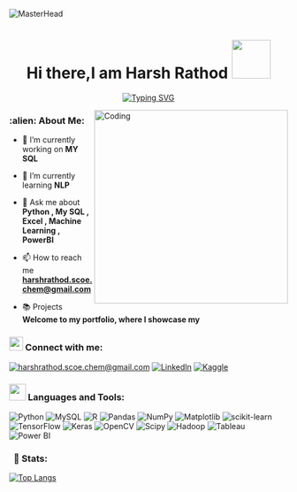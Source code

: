 
![MasterHead](https://user-images.githubusercontent.com/89390696/197391947-44073cab-ffa1-4f6f-b0e9-a541afc7254a.gif)

<h1 align="center">Hi there,I am Harsh Rathod <img src="https://camo.githubusercontent.com/b0fa06ee100360ae8811a115c133de7848891e3b/68747470733a2f2f6769746875622e6769746875626173736574732e636f6d2f696d616765732f6d6f6e612d776869737065722e676966" width="70" height="70" /></h1>



<p align="center">
  <a href="https://git.io/typing-svg"><img src="https://readme-typing-svg.herokuapp.com?font=Fira+Code&pause=1000&width=435&lines=Aspiring+Data+scientist+and+analyst;DS%20|%20ML%20|%20AI%20Enthusiastic;Always+learning+new+things&center=true&height=45"   alt="Typing SVG" /></a>
</p>








<img align="right" alt="Coding" width="350" src="https://cdn.dribbble.com/users/1162077/screenshots/3848914/programmer.gif">


<h3 align="left">:alien: About Me:  </h3>


- 🔭 I’m currently working on **MY SQL**

- 🌱 I’m currently learning **NLP**

- 💬 Ask me about **Python , My SQL , Excel , Machine Learning , PowerBI**

- 📫 How to reach me **harshrathod.scoe.chem@gmail.com**



- 📚 Projects **Welcome to my portfolio, where I showcase my**

<h3><img src="https://cdn-icons-png.flaticon.com/128/1017/1017466.png" width="25" height="25"> Connect with me:</h3>

<a href="mailto:harshrathod.scoe.chem@gmail.com">![harshrathod.scoe.chem@gmail.com](https://img.shields.io/badge/Gmail-D14836?style=flat&logo=gmail&logoColor=white)</a> 
<a href="https://www.linkedin.com/in/harsh-rathod9359/">![LinkedIn](https://img.shields.io/badge/LinkedIn-0077B5?style=flat&logo=linkedin&logoColor=white)</a>
<a href="https://www.kaggle.com/harshbabanrathod">![Kaggle](https://img.shields.io/badge/Kaggle-20BEFF?style=flat&logo=kaggle&logoColor=white)</a>



<h3><img src="https://cdnl.iconscout.com/lottie/premium/preview-watermark/programmer-4375641-3645911.mp4" width="30"> Languages and Tools:</h3>

![Python](https://img.shields.io/badge/Python-3670A0?style=flat&logo=python&logoColor=ffdd54)
![MySQL](https://img.shields.io/badge/MySQL-%2300f.svg?style=flat&logo=mysql&logoColor=white) 
![R](https://img.shields.io/badge/R-%23276DC3.svg?style=flat&logo=r&logoColor=white) 
![Pandas](https://img.shields.io/badge/pandas-%23150458.svg?style=flat&logo=pandas&logoColor=white)
![NumPy](https://img.shields.io/badge/NumPy-%23013243.svg?style=flat&logo=numpy&logoColor=white)
![Matplotlib](https://img.shields.io/badge/Matplotlib-%2307405e.svg?style=flat&logo=matplotlib&logoColor=white)
![scikit-learn](https://img.shields.io/badge/scikit--learn-%23F7931E.svg?style=flat&logo=scikit-learn&logoColor=white)
![TensorFlow](https://img.shields.io/badge/TensorFlow-%23FF6F00.svg?style=flat&logo=TensorFlow&logoColor=white)
![Keras](https://img.shields.io/badge/Keras-%23D00000.svg?style=flat&logo=Keras&logoColor=white) 
![OpenCV](https://img.shields.io/badge/OpenCV-%23white.svg?style=flat&logo=OpenCV&logoColor=5C3EE8)
![Scipy](https://img.shields.io/badge/SciPy-%230C55A5.svg?style=flat&logo=scipy&logoColor=white)
![Hadoop](https://img.shields.io/badge/Hadoop-%23F7DC1B.svg?style=flat&logo=Apache%20Hadoop&logoColor=white)
![Tableau](https://img.shields.io/badge/Tableau-%23E97627.svg?style=flat&logo=Tableau&logoColor=white)
![Power BI](https://img.shields.io/badge/Power%20BI-%23F2C811.svg?style=flat&logo=Power%20BI&logoColor=white)



###  &nbsp; 👀 Stats: 

</div>

<div align="left">

[![Top Langs](https://github-readme-stats.vercel.app/api/top-langs/?username=HarshaaR123&langs_count=8)](https://github.com/HarshaaR123-readme-stats)
</div>
